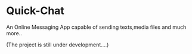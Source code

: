 # Quick-Chat

An Online Messaging App capable of sending texts,media files and much more..

(The project is still under development....)

